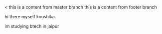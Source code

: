 <
this is a content from master branch 
this is a content from footer branch 

hi there
myself koushika

im studying btech in jaipur